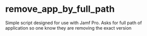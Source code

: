 # remove_app_by_full_path
Simple script designed for use with Jamf Pro. Asks for full path of application so one know they are removing the exact version
